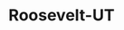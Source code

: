 ---
title: Roosevelt-UT
slug: roosevelt-ut
f_state:
- cms/state/utah.md
f_locations:
- cms/payday-loan/checkpoint-one-14415.md
- cms/payday-loan/checkpoint-one-14420.md
- cms/payday-loan/frontier-systems-inc-18864.md
- cms/payday-loan/greyhound-bus-lines---roosevelt-19234.md
- cms/payday-loan/jiffys-19870.md
updated-on: '2024-05-30T13:41:28.615Z'
created-on: '2024-05-30T13:41:28.615Z'
published-on: '2024-05-30T13:54:32.469Z'
f_city: Roosevelt
layout: '[city].html'
tags: city
---